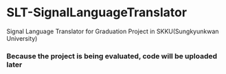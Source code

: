 # SLT-SignalLanguageTranslator
Signal Language Translator for Graduation Project in SKKU(Sungkyunkwan University)

### Because the project is being evaluated, code will be uploaded later
